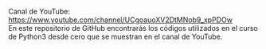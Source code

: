 Canal de YouTube: https://www.youtube.com/channel/UCgoauoXV2DtMNob9_xpPDOw
<br />
En este repositorio de GitHub encontrarás los códigos utilizados en el curso de Python3 desde cero que se muestran en el canal de YouTube.
